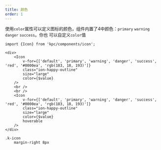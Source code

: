 ```yaml
---
title: 颜色 
order: 1
---
```


使用`color`属性可以定义图标的颜色，组件内置了4中颜色：`primary` `warning` `danger` `success`。你也
可以自定义`color`值

```vdt
import {Icon} from 'kpc/components/icon';

<div>
    <Icon 
        v-for={['default', 'primary', 'warning', 'danger', 'success', 'red', '#0000ea', 'rgb(183, 18, 193)']}
        class="ion-happy-outline" 
        size="large"
        color={$value}
    />
    <br />
    <br />
    <Icon 
        v-for={['default', 'primary', 'warning', 'danger', 'success', 'red', '#0000ea', 'rgb(183, 18, 193)']}
        class="ion-happy-outline" 
        size="large"
        color={$value}
        hoverable
    />
</div>
```

```styl
.k-icon
    margin-right 8px
```
